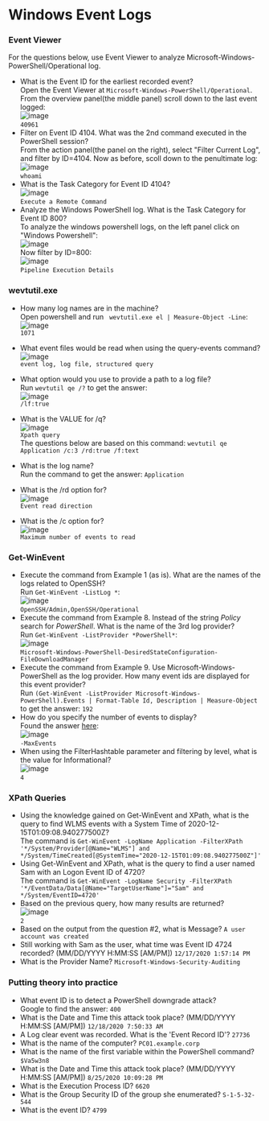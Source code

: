 # Windows Event Logs

### Event Viewer
For the questions below, use Event Viewer to analyze Microsoft-Windows-PowerShell/Operational log. 
- What is the Event ID for the earliest recorded event?<br />
Open the Event Viewer at `Microsoft-Windows-PowerShell/Operational`. <br />
From the overview panel(the middle panel) scroll down to the last event logged:<br />
![image](https://github.com/user-attachments/assets/6d0231ab-842e-4fb7-8524-28e65b84c7d2)<br />
`40961`
- Filter on Event ID 4104. What was the 2nd command executed in the PowerShell session? <br />
From the action panel(the panel on the right), select "Filter Current Log", and filter by ID=4104. Now as before, scoll down to the penultimate log: <br />
![image](https://github.com/user-attachments/assets/112ae2a0-7c1c-467d-917b-ef9fabc8ed82)<br />
`whoami`
- What is the Task Category for Event ID 4104?<br />
![image](https://github.com/user-attachments/assets/eb5e7b0f-bf9e-49e6-9297-4538cd403486)<br />
`Execute a Remote Command`
- Analyze the Windows PowerShell log. What is the Task Category for Event ID 800? <br />
To analyze the windows powershell logs, on the left panel click on "Windows Powershell": <br />
![image](https://github.com/user-attachments/assets/d9833a51-d30c-43cf-a869-fd0d50df419d)<br />
Now filter by ID=800:<br />
![image](https://github.com/user-attachments/assets/dcde41bd-3130-471e-8200-273532c64859)<br />
`Pipeline Execution Details`

### wevtutil.exe
- How many log names are in the machine? <br />
Open powershell and run ` wevtutil.exe el | Measure-Object -Line`: <br />
![image](https://github.com/user-attachments/assets/36487e6b-50b6-47d4-9f74-67d093fe1948)<br />
`1071`
- What event files would be read when using the query-events command? <br />
![image](https://github.com/user-attachments/assets/6b0b101f-481f-4a4f-921c-41cef4838146)<br />
`event log, log file, structured query`
- What option would you use to provide a path to a log file?<br />
Run `wevtutil qe /?` to get the answer:<br />
![image](https://github.com/user-attachments/assets/f2ed45e0-14d0-429b-92be-206a53078937)<br />
`/lf:true`

- What is the VALUE for /q?<br />
![image](https://github.com/user-attachments/assets/51690462-20d4-4aec-9607-cdb36b77e284)<br />
`Xpath query`<br />
The questions below are based on this command: `wevtutil qe Application /c:3 /rd:true /f:text`
- What is the log name?<br />
Run the command to get the answer: `Application`
- What is the /rd option for? <br />
![image](https://github.com/user-attachments/assets/30d2f82a-52e8-4452-992b-bc52e0200ed9)<br />
`Event read direction`
- What is the /c option for?<br />
![image](https://github.com/user-attachments/assets/13d5a107-7af9-44a2-8554-0fd70e92b6b6)<br />
`Maximum number of events to read`

### Get-WinEvent
- Execute the command from Example 1 (as is). What are the names of the logs related to OpenSSH?<br />
Run `Get-WinEvent -ListLog *`:<br />
![image](https://github.com/user-attachments/assets/1898fa66-403e-409a-8797-4b0188f2986d)<br />
`OpenSSH/Admin,OpenSSH/Operational`
- Execute the command from Example 8. Instead of the string *Policy* search for *PowerShell*. What is the name of the 3rd log provider?<br />
Run `Get-WinEvent -ListProvider *PowerShell*`: <br />
![image](https://github.com/user-attachments/assets/3a5aea2e-b3db-4699-addf-c74785991a87)<br />
`Microsoft-Windows-PowerShell-DesiredStateConfiguration-FileDownloadManager`
- Execute the command from Example 9. Use Microsoft-Windows-PowerShell as the log provider. How many event ids are displayed for this event provider?<br />
Run `(Get-WinEvent -ListProvider Microsoft-Windows-PowerShell).Events | Format-Table Id, Description | Measure-Object` to get the answer: `192`
- How do you specify the number of events to display?<br />
Found the answer [here](https://learn.microsoft.com/en-us/powershell/module/microsoft.powershell.diagnostics/get-winevent?view=powershell-7.4&viewFallbackFrom=powershell-7.1):<br />
![image](https://github.com/user-attachments/assets/16c70afa-3a75-4bb6-be17-3f8ebbfda3ce)<br />
`-MaxEvents`
- When using the FilterHashtable parameter and filtering by level, what is the value for Informational?<br />
![image](https://github.com/user-attachments/assets/ccf43790-5fd5-41f1-9022-825c89f7b82e)<br />
`4`


### XPath Queries
- Using the knowledge gained on Get-WinEvent and XPath, what is the query to find WLMS events with a System Time of 2020-12-15T01:09:08.940277500Z?<br />
The command is `Get-WinEvent -LogName Application -FilterXPath '*/System/Provider[@Name="WLMS"] and */System/TimeCreated[@SystemTime="2020-12-15T01:09:08.940277500Z"]'`
- Using Get-WinEvent and XPath, what is the query to find a user named Sam with an Logon Event ID of 4720?<br />
The command is `Get-WinEvent -LogName Security -FilterXPath '*/EventData/Data[@Name="TargetUserName"]="Sam" and */System/EventID=4720'`
- Based on the previous query, how many results are returned?<br />
![image](https://github.com/user-attachments/assets/61f2a630-d5d3-4499-bd8f-c7db31bc292a)<br />
`2`
- Based on the output from the question #2, what is Message? `A user account was created`
- Still working with Sam as the user, what time was Event ID 4724 recorded? (MM/DD/YYYY H:MM:SS [AM/PM]) `12/17/2020 1:57:14 PM`
- What is the Provider Name? `Microsoft-Windows-Security-Auditing`

### Putting theory into practice
- What event ID is to detect a PowerShell downgrade attack?<br />
Google to find the answer: `400`
- What is the Date and Time this attack took place? (MM/DD/YYYY H:MM:SS [AM/PM]) `12/18/2020 7:50:33 AM`
- A Log clear event was recorded. What is the 'Event Record ID'? `27736`
- What is the name of the computer? `PC01.example.corp`
- What is the name of the first variable within the PowerShell command? `$Va5w3n8`
- What is the Date and Time this attack took place? (MM/DD/YYYY H:MM:SS [AM/PM]) `8/25/2020 10:09:28 PM`
- What is the Execution Process ID? `6620`
- What is the Group Security ID of the group she enumerated? `S-1-5-32-544`
- What is the event ID? `4799`

